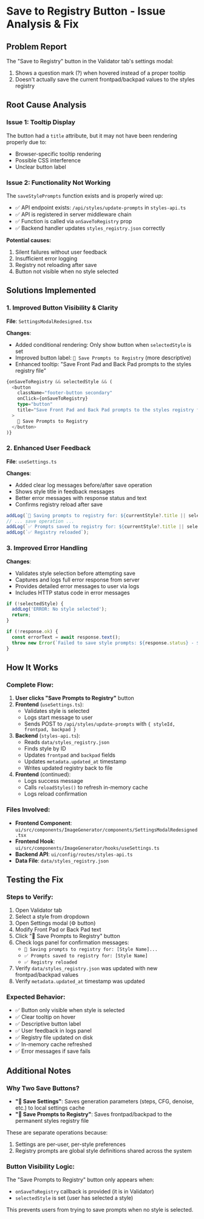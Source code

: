 # Save to Registry Button - Issue Analysis & Fix

## Problem Report
The "Save to Registry" button in the Validator tab's settings modal:
1. Shows a question mark (?) when hovered instead of a proper tooltip
2. Doesn't actually save the current frontpad/backpad values to the styles registry

## Root Cause Analysis

### Issue 1: Tooltip Display
The button had a `title` attribute, but it may not have been rendering properly due to:
- Browser-specific tooltip rendering
- Possible CSS interference
- Unclear button label

### Issue 2: Functionality Not Working
The `saveStylePrompts` function exists and is properly wired up:
- ✅ API endpoint exists: `/api/styles/update-prompts` in `styles-api.ts`
- ✅ API is registered in server middleware chain
- ✅ Function is called via `onSaveToRegistry` prop
- ✅ Backend handler updates `styles_registry.json` correctly

**Potential causes:**
1. Silent failures without user feedback
2. Insufficient error logging
3. Registry not reloading after save
4. Button not visible when no style selected

## Solutions Implemented

### 1. **Improved Button Visibility & Clarity**
**File**: `SettingsModalRedesigned.tsx`

**Changes**:
- Added conditional rendering: Only show button when `selectedStyle` is set
- Improved button label: `📝 Save Prompts to Registry` (more descriptive)
- Enhanced tooltip: "Save Front Pad and Back Pad prompts to the styles registry file"

```typescript
{onSaveToRegistry && selectedStyle && (
  <button
    className="footer-button secondary"
    onClick={onSaveToRegistry}
    type="button"
    title="Save Front Pad and Back Pad prompts to the styles registry file"
  >
    📝 Save Prompts to Registry
  </button>
)}
```

### 2. **Enhanced User Feedback**
**File**: `useSettings.ts`

**Changes**:
- Added clear log messages before/after save operation
- Shows style title in feedback messages
- Better error messages with response status and text
- Confirms registry reload after save

```typescript
addLog(`📝 Saving prompts to registry for: ${currentStyle?.title || selectedStyle}...`);
// ... save operation ...
addLog(`✅ Prompts saved to registry for: ${currentStyle?.title || selectedStyle}`);
addLog(`✅ Registry reloaded`);
```

### 3. **Improved Error Handling**
**Changes**:
- Validates style selection before attempting save
- Captures and logs full error response from server
- Provides detailed error messages to user via logs
- Includes HTTP status code in error messages

```typescript
if (!selectedStyle) {
  addLog('ERROR: No style selected');
  return;
}

if (!response.ok) {
  const errorText = await response.text();
  throw new Error(`Failed to save style prompts: ${response.status} - ${errorText}`);
}
```

## How It Works

### Complete Flow:
1. **User clicks "Save Prompts to Registry"** button
2. **Frontend** (`useSettings.ts`):
   - Validates style is selected
   - Logs start message to user
   - Sends POST to `/api/styles/update-prompts` with `{ styleId, frontpad, backpad }`
3. **Backend** (`styles-api.ts`):
   - Reads `data/styles_registry.json`
   - Finds style by ID
   - Updates `frontpad` and `backpad` fields
   - Updates `metadata.updated_at` timestamp
   - Writes updated registry back to file
4. **Frontend** (continued):
   - Logs success message
   - Calls `reloadStyles()` to refresh in-memory cache
   - Logs reload confirmation

### Files Involved:
- **Frontend Component**: `ui/src/components/ImageGenerator/components/SettingsModalRedesigned.tsx`
- **Frontend Hook**: `ui/src/components/ImageGenerator/hooks/useSettings.ts`
- **Backend API**: `ui/config/routes/styles-api.ts`
- **Data File**: `data/styles_registry.json`

## Testing the Fix

### Steps to Verify:
1. Open Validator tab
2. Select a style from dropdown
3. Open Settings modal (⚙️ button)
4. Modify Front Pad or Back Pad text
5. Click "📝 Save Prompts to Registry" button
6. Check logs panel for confirmation messages:
   - `📝 Saving prompts to registry for: [Style Name]...`
   - `✅ Prompts saved to registry for: [Style Name]`
   - `✅ Registry reloaded`
7. Verify `data/styles_registry.json` was updated with new frontpad/backpad values
8. Verify `metadata.updated_at` timestamp was updated

### Expected Behavior:
- ✅ Button only visible when style is selected
- ✅ Clear tooltip on hover
- ✅ Descriptive button label
- ✅ User feedback in logs panel
- ✅ Registry file updated on disk
- ✅ In-memory cache refreshed
- ✅ Error messages if save fails

## Additional Notes

### Why Two Save Buttons?
- **"💾 Save Settings"**: Saves generation parameters (steps, CFG, denoise, etc.) to local settings cache
- **"📝 Save Prompts to Registry"**: Saves frontpad/backpad to the permanent styles registry file

These are separate operations because:
1. Settings are per-user, per-style preferences
2. Registry prompts are global style definitions shared across the system

### Button Visibility Logic:
The "Save Prompts to Registry" button only appears when:
- `onSaveToRegistry` callback is provided (it is in Validator)
- `selectedStyle` is set (user has selected a style)

This prevents users from trying to save prompts when no style is selected.
